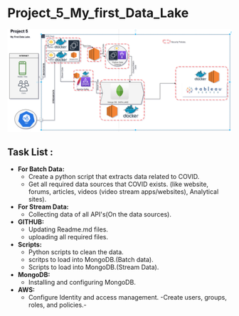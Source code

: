 # Project_5_My_first_Data_Lake
![Architecture](/datalake.png)

## Task List :

* **For Batch Data:**
  * Create a python script that extracts data related to COVID.
  * Get all required data sources that COVID exists. (like website, forums, articles, videos (video stream apps/websites), Analytical sites).
* **For Stream Data:**
  * Collecting data of all API's(On the data sources).
* **GITHUB:**
  * Updating Readme.md files. 
  * uploading all required files.
* **Scripts:**
  * Python scripts to clean the data.
  * scritps to load into MongoDB.(Batch data).
  * Scripts to load into MongoDB.(Stream Data).
* **MongoDB:**
  * Installing and configuring MongoDB.
* **AWS:**
  * Configure Identity and access management.
    -Create users, groups, roles, and policies.-

